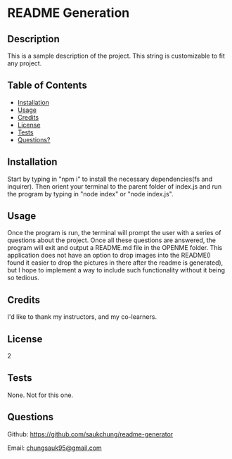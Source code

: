 # README Generation

## Description
    
This is a sample description of the project. This string is customizable to fit any project.
    
  
## Table of Contents
 
- [Installation](#installation)
- [Usage](#usage)
- [Credits](#credits)
- [License](#license)
- [Tests](#tests)
- [Questions?](#questions)
    
    
## Installation
    
Start by typing in "npm i" to install the necessary dependencies(fs and inquirer). Then orient your terminal to the parent folder of index.js and run the program by typing in "node index" or "node index.js".
    
    
## Usage
    
Once the program is run, the terminal will prompt the user with a series of questions about the project. Once all these questions are answered, the program will exit and output a README.md file in the OPENME folder. This application does not have an option to drop images into the README(I found it easier to drop the pictures in there after the readme is generated), but I hope to implement a way to include such functionality without it being so tedious.
    
    
## Credits
    
I'd like to thank my instructors, and my co-learners.
    
  
## License
    
2
    
    
## Tests
    
None. Not for this one.
    
## Questions
    
Github: https://github.com/saukchung/readme-generator
    
Email: chungsauk95@gmail.com